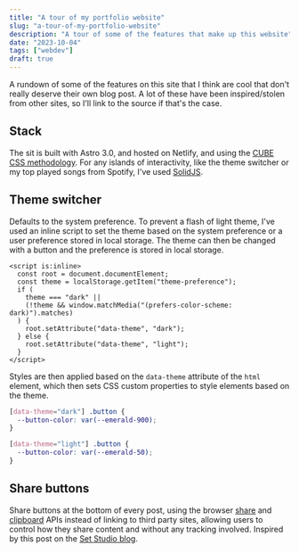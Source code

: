 ```yaml
---
title: "A tour of my portfolio website"
slug: "a-tour-of-my-portfolio-website"
description: "A tour of some of the features that make up this website"
date: "2023-10-04"
tags: ["webdev"]
draft: true
---
```


A rundown of some of the features on this site that I think are cool that don't really deserve their own blog post. A lot of these have been inspired/stolen from other sites, so I'll link to the source if that's the case.

## Stack

The sit is built with Astro 3.0, and hosted on Netlify, and using the [CUBE CSS methodology](https://cube.fyi/). For any islands of interactivity, like the theme switcher or my top played songs from Spotify, I've used [SolidJS](https://www.solidjs.com/).

## Theme switcher

Defaults to the system preference. To prevent a flash of light theme, I've used an inline script to set the theme based on the system preference or a user preference stored in local storage. The theme can then be changed with a button and the preference is stored in local storage.

```html:Layout.astro
<script is:inline>
  const root = document.documentElement;
  const theme = localStorage.getItem("theme-preference");
  if (
    theme === "dark" ||
    (!theme && window.matchMedia("(prefers-color-scheme: dark)").matches)
  ) {
    root.setAttribute("data-theme", "dark");
  } else {
    root.setAttribute("data-theme", "light");
  }
</script>
```

Styles are then applied based on the `data-theme` attribute of the `html` element, which then sets CSS custom properties to style elements based on the theme.

```css:button.css
[data-theme="dark"] .button {
  --button-color: var(--emerald-900);
}

[data-theme="light"] .button {
  --button-color: var(--emerald-50);
}
```

## Share buttons

Share buttons at the bottom of every post, using the browser [share](https://developer.mozilla.org/en-US/docs/Web/API/Web_Share_API) and [clipboard](https://developer.mozilla.org/en-US/docs/Web/API/Clipboard_API) APIs instead of linking to third party sites, allowing users to control how they share content and without any tracking involved.
Inspired by this post on the [Set Studio blog](https://set.studio/simplify-sharing-with-built-in-apis-and-progressive-enhancement/).
